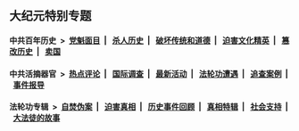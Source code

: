 ## 大纪元特别专题

#### 中共百年历史 &nbsp;>&nbsp; [党魁面目](indexes/nf1176107/README.md?01080430) &nbsp;| &nbsp; [杀人历史](indexes/nf1176106/README.md?01080430) &nbsp;| &nbsp; [破坏传统和道德](indexes/nf1176106/README.md?01080430) &nbsp;| &nbsp; [迫害文化精英](indexes/nf1176111/README.md?01080430) &nbsp;| &nbsp; [篡改历史](indexes/nf1176115/README.md?01080430) &nbsp;| &nbsp; [卖国](indexes/nf1176117/README.md?01080430) 

#### 中共活摘器官 &nbsp;>&nbsp; [热点评论](indexes/nf5879/README.md?01080430) &nbsp;| &nbsp; [国际调查](indexes/nf5947/README.md?01080430) &nbsp;| &nbsp; [最新活动](indexes/nf5883/README.md?01080430) &nbsp;| &nbsp; [法轮功遭遇](indexes/nf5881/README.md?01080430) &nbsp;| &nbsp; [追查案例](indexes/nf5880/README.md?01080430) &nbsp;| &nbsp; [事件报导](indexes/nf5877/README.md?01080430) 

#### 法轮功专辑 &nbsp;>&nbsp; [自焚伪案](indexes/nf5562/README.md?01080430) &nbsp;| &nbsp; [迫害真相](indexes/nf4379/README.md?01080430) &nbsp;| &nbsp; [历史事件回顾](indexes/nf5793/README.md?01080430) &nbsp;| &nbsp; [真相特辑](indexes/nf4389/README.md?01080430) &nbsp;| &nbsp; [社会支持](indexes/nf4386/README.md?01080430) &nbsp;| &nbsp; [大法徒的故事](indexes/nf1147481/README.md?01080430) 
